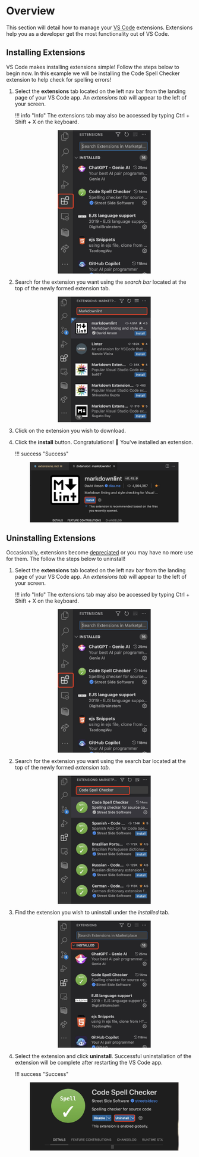 # Overview

This section will detail how to manage your [VS Code](https://code.visualstudio.com/learn) extensions. Extensions help you as a developer get the most functionality out of VS Code.

## Installing Extensions

VS Code makes installing extensions simple! Follow the steps below to begin now. In this example we will be installing the Code Spell Checker extension to help check for spelling errors!

1. Select the **extensions** tab located on the left nav bar from the landing page of your VS Code app. An _extensions tab_ will appear to the left of your screen.


    !!! info "Info"
        The extensions tab may also be accessed by typing Ctrl + Shift + X on the keyboard.

    <figure markdown>  
        <img src="../images/extension1.jpg" alt="VS Code side bar" style="display: block;margin-left: auto;margin-right: auto; max-width: 250px">
    </figure>


2. Search for the extension you want using the _search bar_ located at the top of the newly formed extension tab.

    <figure markdown>
        <img src="../images/extension3.jpg" alt="VS Code side bar" style="display: block;margin-left: auto;margin-right: auto; max-width: 250px">
    </figure>

3. Click on the extension you wish to download.

4. Click the **install** button. Congratulations! 🎉 You've installed an extension.

    !!! success "Success"
        <figure markdown>
            <img src="../images/extension2.jpg" alt="VS Code side bar" style="display: block;margin-left: auto;margin-right: auto; max-width: 400px">
        </figure>

## Uninstalling Extensions

Occasionally, extensions become [depreciated](https://code.visualstudio.com/updates/v1_76) or you may have no more use for them. The follow the steps below to uninstall!

1. Select the **extensions** tab located on the left nav bar from the landing page of your VS Code app. An _extensions tab_ will appear to the left of your screen.

    !!! info "Info"
        The extensions tab may also be accessed by typing Ctrl + Shift + X on the keyboard.

    <figure markdown>
        <img src="../images/extension1.jpg" alt="VS Code side bar" style="display: block;margin-left: auto;margin-right: auto; max-width: 250px">
    </figure>

2. Search for the extension you want using the search bar located at the top of the newly formed _extension tab_.

    <figure markdown>
        <img src="../images/extension4.jpg" alt="VS Code side bar" style="display: block;margin-left: auto;margin-right: auto; max-width: 250px">
    </figure>

3. Find the extension you wish to uninstall under the _installed_ tab.

    <figure markdown>
        <img src="../images/extension5.jpg" alt="VS Code side bar" style="display: block;margin-left: auto;margin-right: auto; max-width: 250px">
    </figure>

4. Select the extension and click **uninstall**. Successful uninstallation of the extension will be complete after restarting the VS Code app.

    !!! success "Success"
        <figure markdown>
            <img src="../images/extension6.jpg" alt="VS Code side bar" style="display: block;margin-left: auto;margin-right: auto; max-width: 400px">
        </figure>